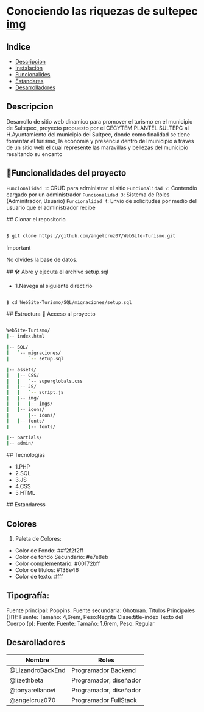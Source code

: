 # Conociendo las riquezas de sultepec [img](https://seeklogo.com/images/C/cecytem-logo-D0CECF053F-seeklogo.com.png)

## Indice
- [Descripcion](#Descripcion)
- [Instalación](#Instalación)
- [Funcionalides](#Funcionalidades)
- [Estandares](#Estandares)
- [Desarrolladores](#Desarrolladores)

## Descripcion
Desarrollo de sitio web dinamico para promover el turismo en el municipio de Sultepec, 
proyecto propuesto por el CECYTEM PLANTEL SULTEPC al H.Ayuntamiento del municipio del Sultpec,
donde como finalidad se tiene fomentar el turismo, la economia y presencia dentro del municipio 
a traves de un sitio web el cual represente  las maravillas y bellezas del municipio resaltando su encanto

## :hammer:Funcionalidades del proyecto
`Funcionalidad 1`: CRUD para administrar el sitio
`Funcionalidad 2`: Contendio cargado por un administrador
`Funcionalidad 3`: Sistema de Roles (Adminitrador, Usuario)
`Funcionalidad 4`: Envio de solicitudes por medio del usuario que el administrador recibe

\## Clonar el repositorio

```bash

$ git clone https://github.com/angelcruz07/WebSite-Turismo.git

```

> [!IMPORTANT]
> No olvides la base de datos.

\## 🛠️ Abre y ejecuta el archivo setup.sql
- 1.Navega al siguiente directirio

```bash

$ cd WebSite-Turismo/SQL/migraciones/setup.sql 

```

\## Estructura 📁 Acceso al proyecto

```bash

WebSite-Turismo/
|-- index.html

|-- SQL/
|   `-- migraciones/
|       `-- setup.sql

|-- assets/
|   |-- CSS/
|   |   `-- superglobals.css
|   |-- JS/
|   |   `-- script.js
|   |-- img/
|   |   |-- imgs/
|   |-- icons/
|       |-- icons/
|   |-- fonts/
|       |-- fonts/

|-- partials/
|-- admin/

```
\## Tecnologias

- 1.PHP
- 2.SQL
- 3.JS
- 4.CSS
- 5.HTML

\## Estandaress

## Colores

1. Paleta de Colores:
- Color de Fondo: ##f2f2f2ff
- Color de fondo Secundario: #e7e8eb
- Color complementario: #00172bff
- Color de titulos: #138e46
- Color de texto: #fff

## Tipografía:
Fuente principal: Poppins.
Fuente secundaria: Ghotman.
Títulos Principales (H1): Fuente: Tamaño: 4,6rem, Peso:Negrita Clase:title-index
Texto del Cuerpo (p): Fuente: Fuente: Tamaño: 1.6rem, Peso: Regular

## Desarolladores

| Nombre                           | Roles       |
| -------------------------------- | ---------------------- |
| @LizandroBackEnd                 | Programador Backend    |
| @lizethbeta                      | Programador, diseñador |
| @tonyarellanovi                  | Programador, diseñador |
| @angelcruz070                    | Programador FullStack  |
